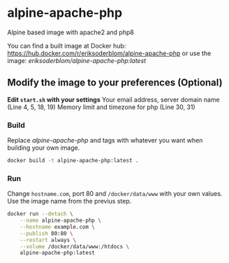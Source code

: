 # alpine-apache-php

Alpine based image with apache2 and php8

You can find a built image at Docker hub:
https://hub.docker.com/r/eriksoderblom/alpine-apache-php
or use the image: *eriksoderblom/alpine-apache-php:latest*


## Modify the image to your preferences (Optional)

**Edit `start.sh` with your settings**
Your email address, server domain name (Line 4, 5, 18, 19)
Memory limit and timezone for php (Line 30, 31)

### Build

Replace *alpine-apache-php* and tags with whatever you want when building your own image.

```sh
docker build -t alpine-apache-php:latest .
```

### Run

Change `hostname.com`, port 80 and `/docker/data/www` with your own values.
Use the image name from the previus step.

```sh
docker run --detach \
    --name alpine-apache-php \
    --hostname example.com \
    --publish 80:80 \
    --restart always \
    --volume /docker/data/www:/htdocs \
    alpine-apache-php:latest
```
